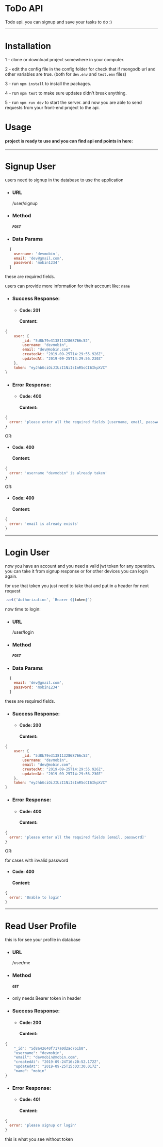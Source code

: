 # ToDo API

Todo api. you can signup and save your tasks to do :)

---

# Installation

1 - clone or download project somewhere in your computer.

2 - edit the config file in the config folder for check that if mongodb url and other variables are true. (both for `dev.env` and `test.env` files)

3 - run `npm install` to install the packages.

4 - run `npm test` to make sure updates didn't break anything.

5 - run `npm run dev` to start the server. and now you are able to send requests from your front-end project to the api.

# Usage

#### project is ready to use and you can find api end points in here:

---

# Signup User

users need to signup in the database to use the application

- ### URL

  /user/signup

- ### Method

  ##### `POST`

- ### Data Params

```javascript
  {
    username: 'devmobin',
    email: 'dev@gmail.com',
    password: 'mobin1234'
  }
```

these are required fields.

users can provide more information for their account like: `name`

- ### Success Response:
  - #### Code: 201
    #### Content:

```javascript
{
    user: {
        _id: "5d8b79e31381132868766c52",
        username: "devmobin",
        email: "dev@mobin.com",
        createdAt: "2019-09-25T14:29:55.926Z",
        updatedAt: "2019-09-25T14:29:56.230Z"
    },
    token: "eyJhbGciOiJIUzI1NiIsInR5cCI6IkpXVC"
}
```

- ### Error Response:
  - #### Code: 400
    #### Content:

```javascript
{
  error: 'please enter all the required fields [username, email, password]'
}
```

OR:

- #### Code: 400
  #### Content:

```javascript
{
  error: 'username "devmobin" is already taken'
}
```

OR:

- #### Code: 400
  #### Content:

```javascript
{
  error: 'email is already exists'
}
```

---

# Login User

now you have an account and you need a valid jwt token for any operation. you can take it from signup response or for other devices you can login again.

for use that token you just need to take that and put in a header for next request

```javascript
.set('Authorization', `Bearer ${token}`)
```

now time to login:

- ### URL

  /user/login

- ### Method

  ##### `POST`

- ### Data Params

```javascript
  {
    email: 'dev@gmail.com',
    password: 'mobin1234'
  }
```

these are required fields.

- ### Success Response:
  - #### Code: 200
    #### Content:

```javascript
{
    user: {
        _id: "5d8b79e31381132868766c52",
        username: "devmobin",
        email: "dev@mobin.com",
        createdAt: "2019-09-25T14:29:55.926Z",
        updatedAt: "2019-09-25T14:29:56.230Z"
    },
    token: "eyJhbGciOiJIUzI1NiIsInR5cCI6IkpXVC"
}
```

- ### Error Response:
  - #### Code: 400
    #### Content:

```javascript
{
  error: 'please enter all the required fields [email, password]'
}
```

OR:

for cases with invalid password

- #### Code: 400
  #### Content:

```javascript
{
  error: 'Unable to login'
}
```

---

# Read User Profile

this is for see your profile in database

- ### URL

  /user/me

- ### Method

  ##### `GET`

- only needs Bearer token in header

- ### Success Response:
  - #### Code: 200
    #### Content:

```javascript
{
    "_id": "5d8a42640f717a0d2ac761b8",
    "username": "devmobin",
    "email": "devmobin@mobin.com",
    "createdAt": "2019-09-24T16:20:52.172Z",
    "updatedAt": "2019-09-25T15:03:30.017Z",
    "name": "mobin"
}
```

- ### Error Response:
  - #### Code: 401
    #### Content:

```javascript
{
  error: 'please signup or login'
}
```

this is what you see without token
